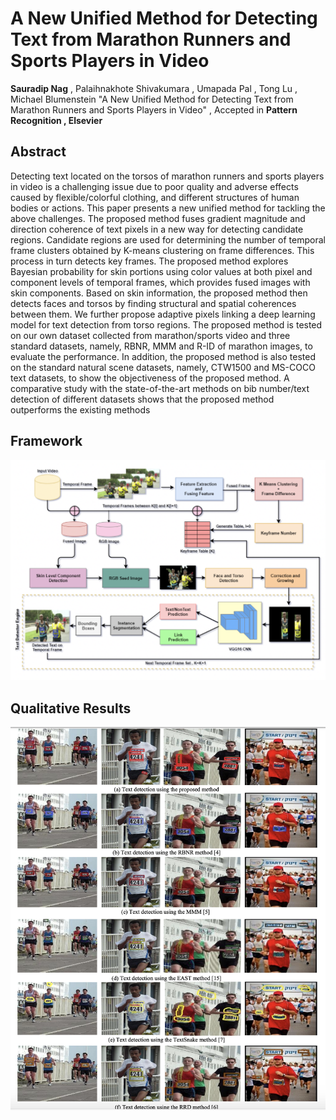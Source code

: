 # A New Unified Method for Detecting Text from Marathon Runners and Sports Players in Video
**Sauradip Nag** , Palaihnakhote Shivakumara , Umapada Pal , Tong Lu , Michael Blumenstein "A New Unified Method for Detecting Text from Marathon Runners and Sports Players in Video" , Accepted in **Pattern Recognition , Elsevier**

## Abstract
Detecting text located on the torsos of marathon runners and sports players in video is a challenging issue due to poor quality and adverse effects caused by flexible/colorful clothing, and different structures of human bodies or actions. This paper presents a new unified method for tackling the above challenges. The proposed method fuses gradient magnitude and direction coherence of text pixels in a new way for detecting candidate regions. Candidate regions are used for determining the number of temporal frame clusters obtained by K-means clustering on frame differences. This process in turn detects key frames. The proposed method explores Bayesian probability for skin portions using color values at both pixel and component levels of temporal frames, which provides fused images with skin components. Based on skin information, the proposed method then detects faces and torsos by finding structural and spatial coherences between them. We further propose adaptive pixels linking a deep learning model for text detection from torso regions. The proposed method is tested on our own dataset collected from marathon/sports video and three standard datasets, namely, RBNR, MMM and R-ID of marathon images, to evaluate the performance. In addition, the proposed method is also tested on the standard natural scene datasets, namely, CTW1500 and MS-COCO text datasets, to show the objectiveness of the proposed method. A comparative study with the state-of-the-art methods on bib number/text detection of different datasets shows that the proposed method outperforms the existing methods

## Framework

![Architecture](https://github.com/sauradip/PR_scene_text/blob/master/imgs/pr_after.png)

## Qualitative Results

![Qualitative](https://github.com/sauradip/PR_scene_text/blob/master/imgs/Screenshot%202020-04-16%20at%2010.59.38%20PM.png)
